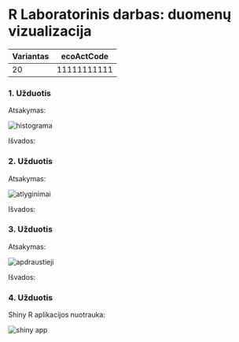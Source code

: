 # R Laboratorinis darbas: duomenų vizualizacija

| Variantas | ecoActCode |
|------------- | ------------- |
|20   | 11111111111 |


### 1. Užduotis

Atsakymas:

![histograma](img/pavyzdys1.png)

Išvados:

### 2. Užduotis

Atsakymas:

![atlyginimai](img/pavyzdys2.png)

Išvados:


### 3. Užduotis

Atsakymas:

![apdraustieji](img/pavyzdys3.png)

Išvados:


### 4. Užduotis

Shiny R aplikacijos nuotrauka:

![shiny app](img/shiny_example.png)